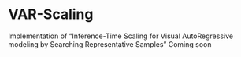 # VAR-Scaling
Implementation of “Inference-Time Scaling for Visual AutoRegressive  modeling by Searching Representative Samples”
Coming soon
